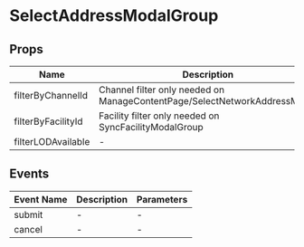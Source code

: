 # SelectAddressModalGroup

## Props

<!-- @vuese:SelectAddressModalGroup:props:start -->
|Name|Description|Type|Required|Default|
|---|---|---|---|---|
|filterByChannelId|Channel filter only needed on ManageContentPage/SelectNetworkAddressModal|`String`|`false`|null|
|filterByFacilityId|Facility filter only needed on SyncFacilityModalGroup|`String`|`false`|null|
|filterLODAvailable|-|`Boolean`|`false`|false|

<!-- @vuese:SelectAddressModalGroup:props:end -->


## Events

<!-- @vuese:SelectAddressModalGroup:events:start -->
|Event Name|Description|Parameters|
|---|---|---|
|submit|-|-|
|cancel|-|-|

<!-- @vuese:SelectAddressModalGroup:events:end -->
